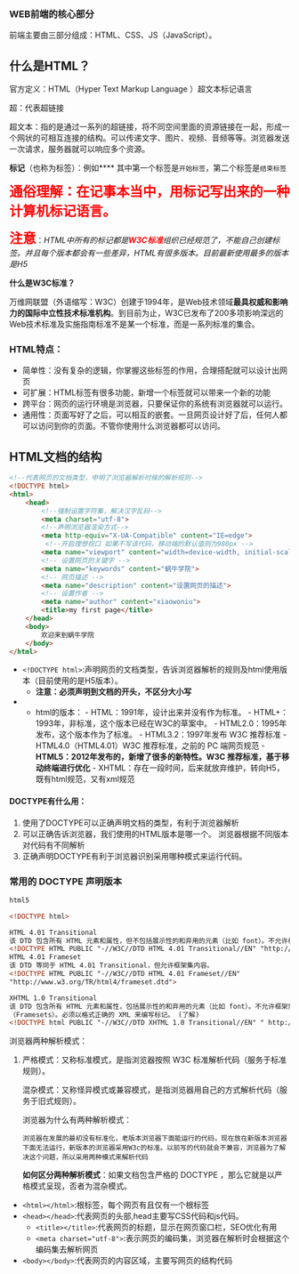 ### WEB前端的核心部分

前端主要由三部分组成：HTML、CSS、JS（JavaScript）。

## 什么是HTML？

官方定义：HTML（Hyper Text Markup Language ）超文本标记语言

超：代表超链接

超文本：指的是通过一系列的超链接，将不同空间里面的资源链接在一起，形成一个网状的可相互连接的结构。可以传递文字、图片、视频、音频等等。浏览器发送一次请求，服务器就可以响应多个资源。

**标记**（也称为标签）：例如**<html></html>**  其中第一个标签是`开始标签`，第二个标签是`结束标签`

<font color="red" size="5">**通俗理解：在记事本当中，用标记写出来的一种计算机标记语言。**</font>

<font color="red" size="5">**注意**</font>：*HTML中所有的标记都是<font color="red">**W3C标准**</font>组织已经规范了，不能自己创建标签。并且每个版本都会有一些差异，HTML有很多版本。目前最新使用最多的版本是H5*

**什么是W3C标准？**

​	万维网联盟（外语缩写：W3C）创建于1994年，是Web技术领域**最具权威和影响力的国际中立性技术标准机构**。到目前为止，W3C已发布了200多项影响深远的Web技术标准及实施指南标准不是某一个标准，而是一系列标准的集合。

### HTML特点：

- 简单性：没有复杂的逻辑，你掌握这些标签的作用，合理搭配就可以设计出网页
- 可扩展：HTML标签有很多功能，新增一个标签就可以带来一个新的功能
- 跨平台：网页的运行环境是浏览器，只要保证你的系统有浏览器就可以运行。
- 通用性：页面写好了之后，可以相互的嵌套。一旦网页设计好了后，任何人都可以访问到你的页面。不管你使用什么浏览器都可以访问。

## HTML文档的结构

```html
<!--代表网页的文档类型，申明了浏览器解析时候的解析规则-->
<!DOCTYPE html>
<html>
	<head>
        <!--强制设置字符集，解决汉字乱码-->
		<meta charset="utf-8">
        <!--声明浏览器渲染方式-->
        <meta http-equiv="X-UA-Compatible" content="IE=edge">
         <!--开启理想视口 如果不写该代码，移动端的默认值则为980px -->
        <meta name="viewport" content="width=device-width, initial-scale=1.0">
        <!-- 设置网页的关键字 -->
        <meta name="keywords" content="蜗牛学院">
        <!-- 网页描述 -->
        <meta name="description" content="设置网页的描述">
        <!-- 设置作者 -->
        <meta name="author" content="xiaowoniu">  
		<title>my first page</title>
	</head>
	<body>
		欢迎来到蜗牛学院
	</body>
</html>
```

- `<!DOCTYPE html>`:声明网页的文档类型，告诉浏览器解析的规则及html使用版本（目前使用的是H5版本）。
    - **注意：必须声明到文档的开头，不区分大小写**
- - html的版本：
        - HTML：1991年，设计出来并没有作为标准。
        - HTML+：1993年，非标准，这个版本已经在W3C的草案中。
        - HTML2.0：1995年发布，这个版本作为了标准。
        - HTML3.2：1997年发布      W3C 推荐标准
        - HTML4.0（HTML4.01）W3C 推荐标准，之前的 PC 端网页规范
        - **HTML5：2012年发布的，新增了很多的新特性。W3C 推荐标准，基于移动终端进行优化**
        - XHTML：存在一段时间，后来就放弃维护，转向H5，既有html规范，又有xml规范

#### DOCTYPE有什么用：

1. 使用了DOCTYPE可以正确声明文档的类型，有利于浏览器解析
2. 可以正确告诉浏览器，我们使用的HTML版本是哪一个。 浏览器根据不同版本对代码有不同解析 
3. 正确声明DOCTYPE有利于浏览器识别采用哪种模式来运行代码。

### 常用的 DOCTYPE 声明版本

```html
html5

<!DOCTYPE html>

HTML 4.01 Transitional
该 DTD 包含所有 HTML 元素和属性，但不包括展示性的和弃用的元素（比如 font）。不允许框架集（Framesets）。
<!DOCTYPE HTML PUBLIC "-//W3C//DTD HTML 4.01 Transitional//EN" "http://www.w3.org/TR/html4/loose.dtd">
HTML 4.01 Frameset
该 DTD 等同于 HTML 4.01 Transitional，但允许框架集内容。
<!DOCTYPE HTML PUBLIC "-//W3C//DTD HTML 4.01 Frameset//EN"
"http://www.w3.org/TR/html4/frameset.dtd">

XHTML 1.0 Transitional
该 DTD 包含所有 HTML 元素和属性，包括展示性的和弃用的元素（比如 font）。不允许框架集
（Framesets）。必须以格式正确的 XML 来编写标记。 (了解)
<!DOCTYPE html PUBLIC "-//W3C//DTD XHTML 1.0 Transitional//EN" " http://www.w3.org/TR/xhtml1/DTD/xhtml1-transitional.dtd">
```

浏览器两种解析模式：

1. 严格模式：又称标准模式，是指浏览器按照 W3C 标准解析代码（服务于标准规则）。

    混杂模式：又称怪异模式或兼容模式，是指浏览器用自己的方式解析代码（服务于旧式规则）。

    浏览器为什么有两种解析模式：

    ```
    浏览器在发展的最初没有标准化，老版本浏览器下面能运行的代码，现在放在新版本浏览器下面无法运行，新版本的浏览器采用W3c的标准。以前写的代码就会不兼容，浏览器为了解决这个问题，所以采用两种模式来解析代码
    ```

    **如何区分两种解析模式**：如果文档包含严格的 DOCTYPE ，那么它就是以严格模式呈现，否者为混杂模式。

- `<html></html>`:根标签，每个网页有且仅有一个根标签
- `<head></head>`:代表网页的头部,head主要写CSS代码和js代码。
    - `<title></title>`:代表网页的标题，显示在网页窗口栏，SEO优化有用
    - `<meta charset="utf-8">`:表示网页的编码集，浏览器在解析时会根据这个编码集去解析网页
- `<body></body>`:代表网页的内容区域，主要写网页的结构代码